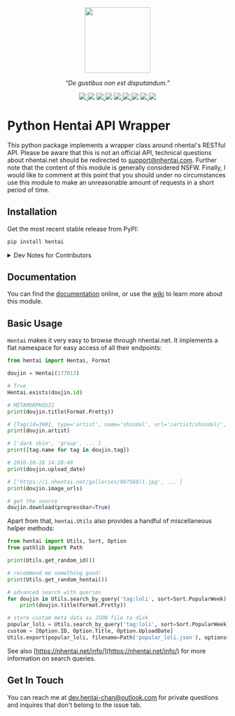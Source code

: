 <p align="center">
  <img height="150" style="margin-top:15px" src="https://raw.githubusercontent.com/hentai-chan/hentai/master/docs/hentai.svg">
</p>

<p align="center">
  <i>“De gustibus non est disputandum.”</i>
</p>

<p align="center">
    <a href="https://github.com/hentai-chan/hentai/actions?query=workflow%3ACI">
        <img src="https://github.com/hentai-chan/hentai/workflows/CI/badge.svg">
    </a>
    <img src="https://github.com/hentai-chan/hentai/workflows/CodeQL/badge.svg">
    <a href="https://pypi.org/project/hentai/">
        <img src="https://github.com/hentai-chan/hentai/workflows/PyPI/badge.svg">
    </a>
    <img src="https://img.shields.io/pypi/v/hentai?color=blue&label=Release">
    <a href="https://www.codefactor.io/repository/github/hentai-chan/hentai">
        <img src="https://www.codefactor.io/repository/github/hentai-chan/hentai/badge">
    </a>
    <a href="https://codecov.io/gh/hentai-chan/hentai">
    <img src="https://codecov.io/gh/hentai-chan/hentai/branch/master/graph/badge.svg?token=HOE2YZO4V6"/>
    </a>
    <img src="https://img.shields.io/badge/Python-3.7%20%7C%203.8%20%7C%203.9-blue">
    <a href="https://www.gnu.org/licenses/gpl-3.0.en.html">
        <img src="https://img.shields.io/badge/License-GPLv3-blue.svg">
    </a>
    <a href="https://archive.softwareheritage.org/browse/origin/?origin_url=https://github.com/hentai-chan/hentai.git">
        <img src="https://archive.softwareheritage.org/badge/origin/https://github.com/hentai-chan/hentai.git/">
    </a>
</p>

# Python Hentai API Wrapper

This python package implements a wrapper class around nhentai's RESTful API.
Please be aware that this is not an official API, technical questions about
nhentai.net should be redirected to
[support@nhentai.com](mailto:support@nhentai.com).
Further note that the content of this module is generally considered NSFW. Finally,
I would like to comment at this point that you should under no circumstances use
this module to make an unreasonable amount of requests in a short period of time.

## Installation

Get the most recent stable release from PyPI:

```bash
pip install hentai
```

<details>
<summary>Dev Notes for Contributors</summary>

Alternatively, if you're looking to make a
[contribution](https://github.com/hentai-chan/hentai/blob/dev-hentai/CONTRIBUTING.md)
fork this repository and run

```bash
python -m venv venv/
source venv/bin/activate
python -m pip install --upgrade pip
pip install -r requirements.txt
# additionally install the following dependencies
pip install flake8 pytest
```

Make sure to checkout `rec-hentai` so that your work is up-to-date with the next
release candidate. Be sure to take care and not use any features that are incompatible
with version 3.7 of python.

</details>

## Documentation

You can find the [documentation](https://hentaichan.pythonanywhere.com/projects/hentai)
online, or use the [wiki](https://github.com/hentai-chan/hentai/wiki) to learn more
about this module.

## Basic Usage

`Hentai` makes it very easy to browse through nhentai.net. It implements a flat
namespace for easy access of all their endpoints:

```python
from hentai import Hentai, Format

doujin = Hentai(177013)

# True
Hentai.exists(doujin.id)

# METAMORPHOSIS
print(doujin.title(Format.Pretty))

# [Tag(id=3981, type='artist', name='shindol', url='/artist/shindol/', count=279)]
print(doujin.artist)

# ['dark skin', 'group', ... ]
print([tag.name for tag in doujin.tag])

# 2016-10-18 14:28:49
print(doujin.upload_date)

# ['https://i.nhentai.net/galleries/987560/1.jpg', ... ]
print(doujin.image_urls)

# get the source
doujin.download(progressbar=True)
```

Apart from that, `hentai.Utils` also provides a handful of miscellaneous helper
methods:

```python
from hentai import Utils, Sort, Option
from pathlib import Path

print(Utils.get_random_id())

# recommend me something good!
print(Utils.get_random_hentai())

# advanced search with queries
for doujin in Utils.search_by_query('tag:loli', sort=Sort.PopularWeek):
    print(doujin.title(Format.Pretty))

# store custom meta data as JSON file to disk
popular_loli = Utils.search_by_query('tag:loli', sort=Sort.PopularWeek)
custom = [Option.ID, Option.Title, Option.UploadDate]
Utils.export(popular_loli, filename=Path('popular_loli.json'), options=custom)
```

See also [https://nhentai.net/info/](https://nhentai.net/info/) for more information
on search queries.

## Get In Touch

You can reach me at [dev.hentai-chan@outlook.com](mailto:dev.hentai-chan@outlook.com)
for private questions and inquires that don't belong to the issue tab.
